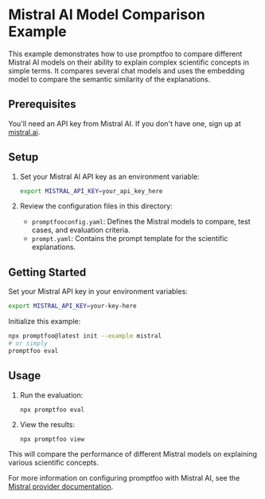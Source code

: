 # Mistral AI Model Comparison Example

This example demonstrates how to use promptfoo to compare different Mistral AI models on their ability to explain complex scientific concepts in simple terms. It compares several chat models and uses the embedding model to compare the semantic similarity of the explanations.

## Prerequisites

You'll need an API key from Mistral AI. If you don't have one, sign up at [mistral.ai](https://mistral.ai/).

## Setup

1. Set your Mistral AI API key as an environment variable:

   ```sh
   export MISTRAL_API_KEY=your_api_key_here
   ```

2. Review the configuration files in this directory:
   - `promptfooconfig.yaml`: Defines the Mistral models to compare, test cases, and evaluation criteria.
   - `prompt.yaml`: Contains the prompt template for the scientific explanations.

## Getting Started

Set your Mistral API key in your environment variables:

```bash
export MISTRAL_API_KEY=your-key-here
```

Initialize this example:

```bash
npx promptfoo@latest init --example mistral
# or simply
promptfoo eval
```

## Usage

1. Run the evaluation:

   ```
   npx promptfoo eval
   ```

2. View the results:

   ```sh
   npx promptfoo view
   ```

This will compare the performance of different Mistral models on explaining various scientific concepts.

For more information on configuring promptfoo with Mistral AI, see the [Mistral provider documentation](https://www.promptfoo.dev/docs/providers/mistral).
